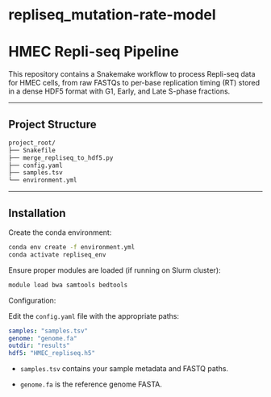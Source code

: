 # repliseq_mutation-rate-model

# HMEC Repli-seq Pipeline

This repository contains a Snakemake workflow to process Repli-seq data for HMEC cells, from raw FASTQs to per-base replication timing (RT) stored in a dense HDF5 format with G1, Early, and Late S-phase fractions.

---

## Project Structure

```markdown
project_root/
├── Snakefile
├── merge_repliseq_to_hdf5.py
├── config.yaml
├── samples.tsv
└── environment.yml
```
---

## Installation

Create the conda environment:

```bash
conda env create -f environment.yml
conda activate repliseq_env
```

Ensure proper modules are loaded (if running on Slurm cluster):

```bash
module load bwa samtools bedtools
```

Configuration:

Edit the `config.yaml` file with the appropriate paths:

```yaml
samples: "samples.tsv"
genome: "genome.fa"
outdir: "results"
hdf5: "HMEC_repliseq.h5"
```
- `samples.tsv` contains your sample metadata and FASTQ paths.

- `genome.fa` is the reference genome FASTA.
